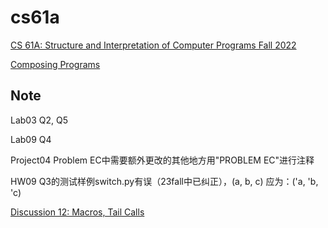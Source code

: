 # cs61a

[CS 61A: Structure and Interpretation of Computer Programs Fall 2022](https://inst.eecs.berkeley.edu/~cs61a/fa22/)

[Composing Programs](https://www.composingprograms.com/)

## Note

Lab03 Q2, Q5

Lab09 Q4

Project04 Problem EC中需要额外更改的其他地方用"PROBLEM EC"进行注释

HW09 Q3的测试样例switch.py有误（23fall中已纠正），(a, b, c) 应为：('a, 'b, 'c)

[Discussion 12: Macros, Tail Calls](https://inst.eecs.berkeley.edu/~cs61a/fa22/disc/disc12/)
